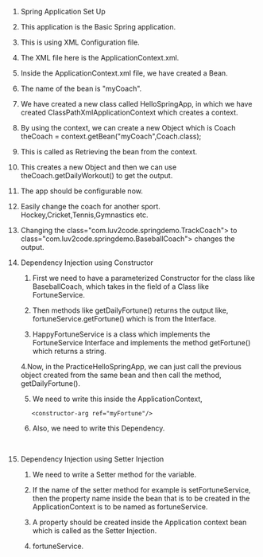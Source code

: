 1. Spring Application Set Up
1. This application is the Basic Spring application.

2. This is using XML Configuration file.

3. The XML file here is the ApplicationContext.xml.

4. Inside the ApplicationContext.xml file, we have created a Bean.

	<bean id="myCoach"
    	  class="com.luv2code.springdemo.TrackCoach">
    </bean>
    
5. The name of the bean is "myCoach".

6. We have created a new class called HelloSpringApp, in which we have created ClassPathXmlApplicationContext which creates a context.

7. By using the context, we can create a new Object which is Coach theCoach = context.getBean("myCoach",Coach.class);

8. This is called as Retrieving the bean from the context.

9. This creates a new Object and then we can use theCoach.getDailyWorkout() to get the output.

10. The app should be configurable now.

11. Easily change the coach for another sport.
    Hockey,Cricket,Tennis,Gymnastics etc.
    
12. Changing the class="com.luv2code.springdemo.TrackCoach"> to 
	class="com.luv2code.springdemo.BaseballCoach"> changes the output.
	
	
2. Dependency Injection using Constructor

	1. First we need to have a parameterized Constructor for the class like BaseballCoach, which takes  in the field of a Class like FortuneService.
	
	2. Then methods like getDailyFortune() returns the output like, 
	fortuneService.getFortune() which is from the Interface.
	
	3. HappyFortuneService is a class which implements the FortuneService Interface and implements the method getFortune() which returns a string.
	
	4.Now, in the PracticeHelloSpringApp, we can just call the previous object created from the same bean and then call the method, getDailyFortune().
	
	5. We need to write this inside the ApplicationContext,
	<!-- set up constructor injection -->
    	  <constructor-arg ref="myFortune"/>
    6. Also, we need to write this Dependency.
    <!--  define the dependency -->
    <bean id="myFortune"
    	class="com.luv2code.springdemo.HappyFortuneService">    	    	
    </bean>
    
 3. Dependency Injection using Setter Injection
 
	1. We need to write a Setter method for the variable.
	
	2. If the name of the setter method for example is setFortuneService, then the property name inside the bean that is to be created in the ApplicationContext is to be named as fortuneService.
	
	3. A property should be created inside the Application context bean which is called as the Setter Injection.
	
	4.  
		fortuneService. 